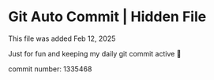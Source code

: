 # Git Auto Commit | Hidden File

This file was added Feb 12, 2025

Just for fun and keeping my daily git commit active 🤪

commit number: 1335468
